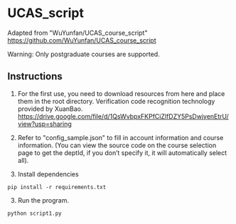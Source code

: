 # UCAS_script
Adapted from "WuYunfan/UCAS_course_script"
https://github.com/WuYunfan/UCAS_course_script

Warning: Only postgraduate courses are supported.


## Instructions
1. For the first use, you need to download resources from here and place them in the root directory.
Verification code recognition technology provided by XuanBao.
https://drive.google.com/file/d/1QsWvbpxFKPfCiZlfDZY5PsDwjyenEtrU/view?usp=sharing

2. Refer to "config_sample.json" to fill in account information and course information. (You can view the source code on the course selection page to get the deptId, if you don’t specify it, it will automatically select all).

3. Install dependencies
```
pip install -r requirements.txt
```

3. Run the program.
```
python script1.py
```

